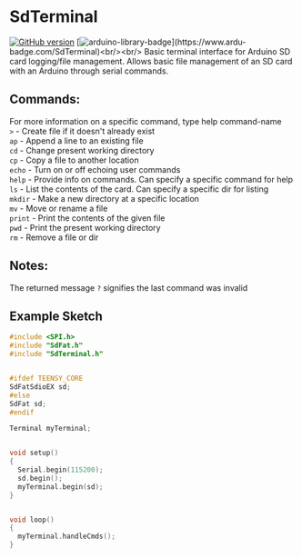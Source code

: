 # SdTerminal
[![GitHub version](https://badge.fury.io/gh/PowerBroker2%2FSdTerminal.svg)](https://badge.fury.io/gh/PowerBroker2%2FSdTerminal) [![arduino-library-badge](https://www.ardu-badge.com/badge/SdTerminal.svg?)](https://www.ardu-badge.com/SdTerminal)<br/><br/>
Basic terminal interface for Arduino SD card logging/file management. Allows basic file management of an SD card with an Arduino through serial commands.

## Commands:

For more information on a specific command, type help command-name<br/>
`>`     - Create file if it doesn't already exist<br/>
`ap`    - Append a line to an existing file<br/>
`cd`    - Change present working directory<br/>
`cp`    - Copy a file to another location<br/>
`echo`  - Turn on or off echoing user commands<br/>
`help`  - Provide info on commands. Can specify a specific command for help<br/>
`ls`    - List the contents of the card. Can specify a specific dir for listing<br/>
`mkdir` - Make a new directory at a specific location<br/>
`mv`    - Move or rename a file<br/>
`print` - Print the contents of the given file<br/>
`pwd`   - Print the present working directory<br/>
`rm`    - Remove a file or dir

## Notes:

The returned message `?` signifies the last command was invalid

## Example Sketch

```C++
#include <SPI.h>
#include "SdFat.h"
#include "SdTerminal.h"


#ifdef TEENSY_CORE
SdFatSdioEX sd;
#else
SdFat sd;
#endif

Terminal myTerminal;


void setup()
{
  Serial.begin(115200);
  sd.begin();
  myTerminal.begin(sd);
}


void loop()
{
  myTerminal.handleCmds();
}

```
